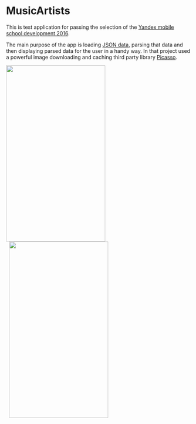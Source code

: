 # MusicArtists
This is test application for passing the selection of the 
[Yandex mobile school development 2016](https://academy.yandex.ru/events/mobdev/msk-2016/).

The main purpose of the app is loading [JSON data](http://download.cdn.yandex.net/mobilization-2016/artists.json), 
parsing that data and then displaying parsed data for the user in a handy way.
In that project used a powerful image downloading and caching third party library [Picasso](http://square.github.io/picasso/).

<img src="https://github.com/vanyaland/MusicArtists/blob/master/screenshots/artists-list.png"
width="270" height="480">
<img src="https://github.com/vanyaland/MusicArtists/blob/master/screenshots/artists-detail.png"
width="270" height="480" hspace="8">
